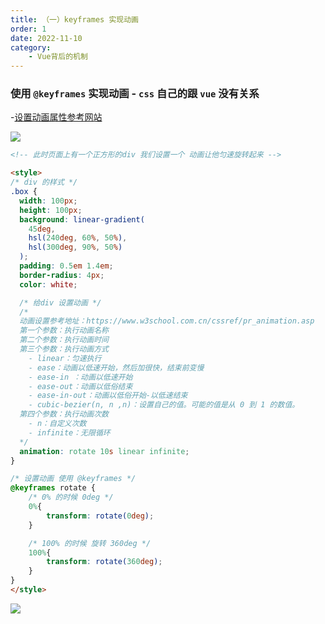 ```yaml
---
title: （一）keyframes 实现动画
order: 1
date: 2022-11-10
category:
    - Vue背后的机制
---
```


### 使用 `@keyframes` 实现动画 - `css` 自己的跟 `vue` 没有关系
-[设置动画属性参考网站](https://www.w3school.com.cn/cssref/pr_animation.asp)

![](https://image.zswei.xyz/img/202211101522004.png)

```html
<!-- 此时页面上有一个正方形的div 我们设置一个 动画让他匀速旋转起来 -->

<style>
/* div 的样式 */
.box {
  width: 100px;
  height: 100px;
  background: linear-gradient(
    45deg,
    hsl(240deg, 60%, 50%),
    hsl(300deg, 90%, 50%)
  );
  padding: 0.5em 1.4em;
  border-radius: 4px;
  color: white;

  /* 给div 设置动画 */
  /* 
  动画设置参考地址：https://www.w3school.com.cn/cssref/pr_animation.asp
  第一个参数：执行动画名称 
  第二个参数：执行动画时间
  第三个参数：执行动画方式 
    - linear：匀速执行
    - ease：动画以低速开始，然后加很快，结束前变慢
    - ease-in ：动画以低速开始
    - ease-out：动画以低俗结束
    - ease-in-out：动画以低俗开始-以低速结束
    - cubic-bezier(n, n ,n)：设置自己的值。可能的值是从 0 到 1 的数值。
  第四个参数：执行动画次数 
    - n：自定义次数
    - infinite：无限循环
  */
  animation: rotate 10s linear infinite;
}

/* 设置动画 使用 @keyframes */
@keyframes rotate {
    /* 0% 的时候 0deg */
    0%{
        transform: rotate(0deg);
    }

    /* 100% 的时候 旋转 360deg */
    100%{
        transform: rotate(360deg);
    }
}
</style>
```

![](https://image.zswei.xyz/img/202211101538369.png)
